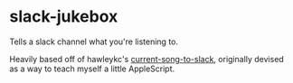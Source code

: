
# slack-jukebox

Tells a slack channel what you're listening to. 

Heavily based off of hawleykc's [current-song-to-slack](https://github.com/hawleykc/current-song-to-slack), originally devised as a way to teach myself a little AppleScript. 

